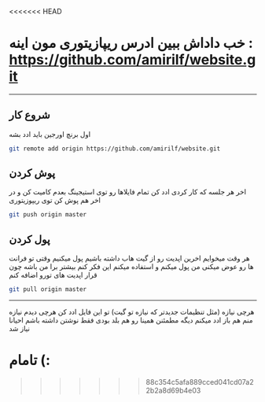 <<<<<<< HEAD

# خب داداش ببین ادرس ریپازیتوری مون اینه :‌ https://github.com/amirilf/website.git

---

## شروع کار

اول برنچ اورجین باید ادد بشه
```bash
git remote add origin https://github.com/amirilf/website.git
```


## پوش کردن
اخر هر جلسه که کار کردی ادد کن تمام فایلاها رو توی استیجینگ بعدم کامیت کن و در اخر هم پوش کن توی ریپوزیتوری
```bash
git push origin master
```


## پول کردن
هر وقت میخوایم اخرین اپدیت رو از گیت هاب داشته باشیم پول میکنیم وقتی تو فرانت ها رو عوض میکنی من پول میکنم و استفاده  میکنم این فکر کنم بیشتر برا من باشه چون قرار اپدیت های تورو اضافه کنم
```bash
git pull origin master
```

---

هرچی نیازه (مثل تنظیمات جدیدتر که نیازه تو گیت) تو این فایل ادد کن
هرچی دیدم نیازه منم هم باز ادد میکنم دیگه مطمئنن همینا رو هم بلد بودی فقط نوشتن داشته باشم احیانا نیاز شد 

تامام (:
=======

>>>>>>> 88c354c5afa889cced041cd07a22b2a8d69b4e03
